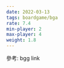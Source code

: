 ```yaml
---
date: 2022-03-13
tags: boardgame/bga
rate: 7.4
min-player: 2
max-player: 4
weight: 1.8
---
```


參考: bgg link